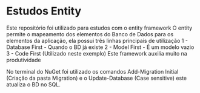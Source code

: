 # Estudos Entity
Este repositório foi utilizado para estudos com o entity framework
O entity permite o mapeamento dos elementos do Banco de Dados para os elementos da aplicação, ela possui três linhas principais de utilização
1 - Database First - Quando o BD já existe 
2 - Model First - É um modelo vazio
3 - Code First (Utilizado neste exemplo)
Este framework auxilia muito na produtividade

No terminal do NuGet foi utilizado os comandos Add-Migration Initial (Criação da pasta Migration)
e o Update-Database (Case sensitive) este atualiza o BD no SQL.
